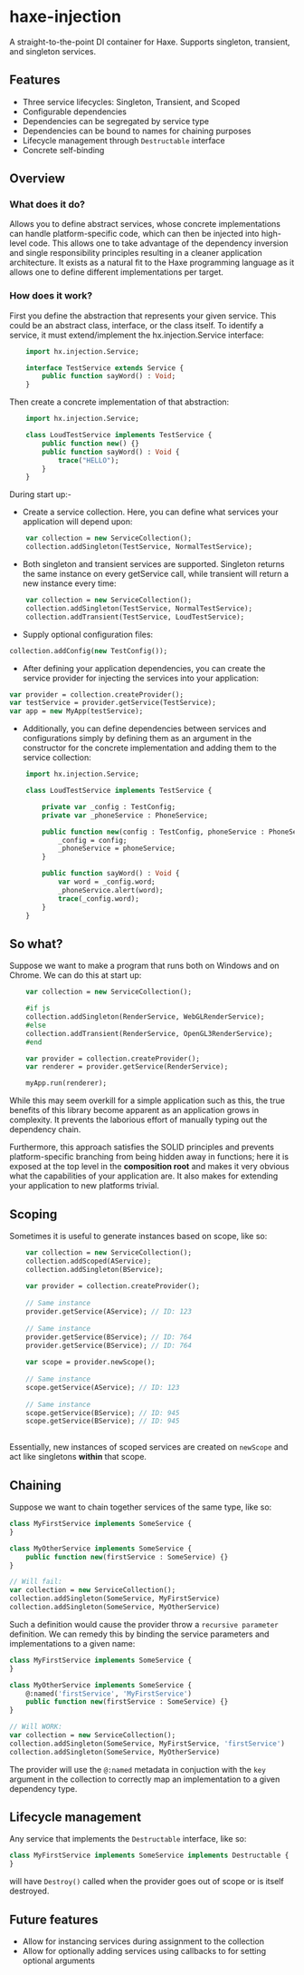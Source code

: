 # haxe-injection

A straight-to-the-point DI container for Haxe. Supports singleton, transient, and singleton services.

## Features

- Three service lifecycles: Singleton, Transient, and Scoped
- Configurable dependencies
- Dependencies can be segregated by service type
- Dependencies can be bound to names for chaining purposes
- Lifecycle management through `Destructable` interface
- Concrete self-binding

## Overview

### What does it do?

Allows you to define abstract services, whose concrete implementations can handle platform-specific code, which can then be injected into high-level code. This allows one to take advantage of the dependency inversion and single responsibility principles resulting in a cleaner application architecture. It exists as a natural fit to the Haxe programming language as it allows one to define different implementations per target.

### How does it work?

First you define the abstraction that represents your given service. This could be an abstract class, interface, or the class itself. To identify a service, it must extend/implement the hx.injection.Service interface:

```haxe
    import hx.injection.Service;

    interface TestService extends Service {
        public function sayWord() : Void;
    }
``` 

Then create a concrete implementation of that abstraction:

```haxe
    import hx.injection.Service;

    class LoudTestService implements TestService {
        public function new() {}
        public function sayWord() : Void {
            trace("HELLO");
        }
    }
``` 

During start up:-

- Create a service collection. Here, you can define what services your application will depend upon:

```haxe
    var collection = new ServiceCollection();
    collection.addSingleton(TestService, NormalTestService);
``` 

- Both singleton and transient services are supported. Singleton returns the same instance on every getService call, while transient will return a new instance every time:

```haxe
    var collection = new ServiceCollection();
    collection.addSingleton(TestService, NormalTestService);
    collection.addTransient(TestService, LoudTestService);
```

- Supply optional configuration files:

```haxe
collection.addConfig(new TestConfig());
```

- After defining your application dependencies, you can create the service provider for injecting the services into your application:

```haxe
var provider = collection.createProvider();
var testService = provider.getService(TestService);
var app = new MyApp(testService);
```

- Additionally, you can define dependencies between services and configurations simply by defining them as an argument in the constructor for the concrete implementation and adding them to the service collection:

```haxe
    import hx.injection.Service;

    class LoudTestService implements TestService {

        private var _config : TestConfig;
        private var _phoneService : PhoneService;

        public function new(config : TestConfig, phoneService : PhoneService) {
            _config = config;
            _phoneService = phoneService;
        }

        public function sayWord() : Void {
            var word = _config.word;
            _phoneService.alert(word);
            trace(_config.word);
        }
    }
```

## So what?

Suppose we want to make a program that runs both on Windows and on Chrome. We can do this at start up:

```haxe
    var collection = new ServiceCollection();

    #if js
    collection.addSingleton(RenderService, WebGLRenderService);
    #else
    collection.addTransient(RenderService, OpenGL3RenderService);
    #end

    var provider = collection.createProvider();
    var renderer = provider.getService(RenderService);

    myApp.run(renderer);
```

While this may seem overkill for a simple application such as this, the true benefits of this library become apparent as an application grows in complexity. It prevents the laborious effort of manually typing out the dependency chain.

Furthermore, this approach satisfies the SOLID principles and prevents platform-specific branching from being hidden away in functions; here it is exposed at the top level in the __composition root__ and makes it very obvious what the capabilities of your application are. It also makes for extending your application to new platforms trivial.

## Scoping

Sometimes it is useful to generate instances based on scope, like so:

```haxe
    var collection = new ServiceCollection();
    collection.addScoped(AService);
    collection.addSingleton(BService);
    
    var provider = collection.createProvider();
    
    // Same instance
    provider.getService(AService); // ID: 123
    
    // Same instance
    provider.getService(BService); // ID: 764
    provider.getService(BService); // ID: 764
    
    var scope = provider.newScope();
    
    // Same instance
    scope.getService(AService); // ID: 123
    
    // Same instance
    scope.getService(BService); // ID: 945
    scope.getService(BService); // ID: 945
    
```

Essentially, new instances of scoped services are created on `newScope` and act like singletons __within__ that scope.

## Chaining

Suppose we want to chain together services of the same type, like so:

```haxe
class MyFirstService implements SomeService {
}

class MyOtherService implements SomeService {
    public function new(firstService : SomeService) {}
}

// Will fail:
var collection = new ServiceCollection();
collection.addSingleton(SomeService, MyFirstService)
collection.addSingleton(SomeService, MyOtherService)
```

Such a definition would cause the provider throw a `recursive parameter` definition. We can remedy this by binding the service parameters and implementations to a given name:

```haxe
class MyFirstService implements SomeService {
}

class MyOtherService implements SomeService {
    @:named('firstService', 'MyFirstService')
    public function new(firstService : SomeService) {}
}

// Will WORK:
var collection = new ServiceCollection();
collection.addSingleton(SomeService, MyFirstService, 'firstService')
collection.addSingleton(SomeService, MyOtherService)
```

The provider will use the `@:named` metadata in conjuction with the `key` argument in the collection to correctly map an implementation to a given dependency type.

## Lifecycle management

Any service that implements the `Destructable` interface, like so:

```haxe
class MyFirstService implements SomeService implements Destructable {
}
```

will have `Destroy()` called when the provider goes out of scope or is itself destroyed.

## Future features
- Allow for instancing services during assignment to the collection
- Allow for optionally adding services using callbacks to for setting optional arguments